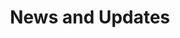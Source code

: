 ---
title: News and Updates 
description: 
menu:
  main:
    name: News and Updates
    weight: 3
resources:
  - src: jakob-owens-WUmb_eBrpjs-unsplash.jpg
    name: header
options:
  hideSubscribeForm: false
  header: mini
  navbar: navbar navbar-expand-lg bg-white fixed-top font-weight-bold
---